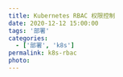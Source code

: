 ```yaml
---
title: Kubernetes RBAC 权限控制
date: 2020-12-12 15:00:00
tags: '部署'
categories:
  - ['部署', 'k8s']
permalink: k8s-rbac
photo:
---
```

